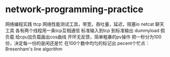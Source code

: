 # network-programming-practice
网络编程实践
ttcp 网络性能测试工具，带宽，吞吐量，延迟，阻塞io
netcat 聊天工具 各有两个线程用一条tcp互相通信 标准输入到tcp 到标准输出
dummyload 假负载 给cpu加负载画出cos曲线 开环无反馈，简单粗暴的pv操作
把一秒分为100份，决定每一份的是闲还是忙
在100个数中均匀的标记出 pecent个忙点：Bresenham's line algorithm
